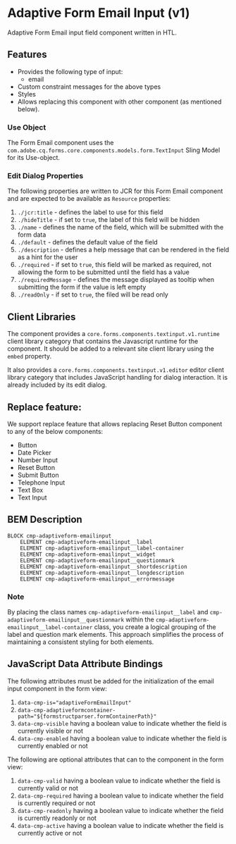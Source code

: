 <!--
Copyright 2022 Adobe

Licensed under the Apache License, Version 2.0 (the "License");
you may not use this file except in compliance with the License.
You may obtain a copy of the License at

    http://www.apache.org/licenses/LICENSE-2.0

Unless required by applicable law or agreed to in writing, software
distributed under the License is distributed on an "AS IS" BASIS,
WITHOUT WARRANTIES OR CONDITIONS OF ANY KIND, either express or implied.
See the License for the specific language governing permissions and
limitations under the License.
-->
Adaptive Form Email Input (v1)
====
Adaptive Form Email input field component written in HTL.

## Features

* Provides the following type of input:
  * email
* Custom constraint messages for the above types
* Styles
* Allows replacing this component with other component (as mentioned below).

### Use Object
The Form Email component uses the `com.adobe.cq.forms.core.components.models.form.TextInput` Sling Model for its Use-object.

### Edit Dialog Properties
The following properties are written to JCR for this Form Email component and are expected to be available as `Resource` properties:

1. `./jcr:title` - defines the label to use for this field
2. `./hideTitle` - if set to `true`, the label of this field will be hidden
3. `./name` - defines the name of the field, which will be submitted with the form data
4. `./default` - defines the default value of the field
5. `./description` - defines a help message that can be rendered in the field as a hint for the user
6. `./required` - if set to `true`, this field will be marked as required, not allowing the form to be submitted until the field has a value
7. `./requiredMessage` - defines the message displayed as tooltip when submitting the form if the value is left empty
8. `./readOnly` - if set to `true`, the filed will be read only

## Client Libraries
The component provides a `core.forms.components.textinput.v1.runtime` client library category that contains the Javascript runtime for the component.
It should be added to a relevant site client library using the `embed` property.

It also provides a `core.forms.components.textinput.v1.editor` editor client library category that includes
JavaScript handling for dialog interaction. It is already included by its edit dialog.

## Replace feature:
We support replace feature that allows replacing Reset Button component to any of the below components:

* Button
* Date Picker
* Number Input
* Reset Button
* Submit Button
* Telephone Input
* Text Box
* Text Input


## BEM Description
```
BLOCK cmp-adaptiveform-emailinput
    ELEMENT cmp-adaptiveform-emailinput__label
    ELEMENT cmp-adaptiveform-emailinput__label-container
    ELEMENT cmp-adaptiveform-emailinput__widget
    ELEMENT cmp-adaptiveform-emailinput__questionmark
    ELEMENT cmp-adaptiveform-emailinput__shortdescription
    ELEMENT cmp-adaptiveform-emailinput__longdescription
    ELEMENT cmp-adaptiveform-emailinput__errormessage
```

### Note
By placing the class names `cmp-adaptiveform-emailinput__label` and `cmp-adaptiveform-emailinput__questionmark` within the `cmp-adaptiveform-emailinput__label-container` class, you create a logical grouping of the label and question mark elements. This approach simplifies the process of maintaining a consistent styling for both elements.


## JavaScript Data Attribute Bindings

The following attributes must be added for the initialization of the email input component in the form view:
1. `data-cmp-is="adaptiveFormEmailInput"`
2. `data-cmp-adaptiveformcontainer-path="${formstructparser.formContainerPath}"`
3. `data-cmp-visible` having a boolean value to indicate whether the field is currently visible or not
4. `data-cmp-enabled` having a boolean value to indicate whether the field is currently enabled or not

The following are optional attributes that can to the component in the form view:
1. `data-cmp-valid` having a boolean value to indicate whether the field is currently valid or not
2. `data-cmp-required` having a boolean value to indicate whether the field is currently required or not
3. `data-cmp-readonly` having a boolean value to indicate whether the field is currently readonly or not
4. `data-cmp-active` having a boolean value to indicate whether the field is currently active or not